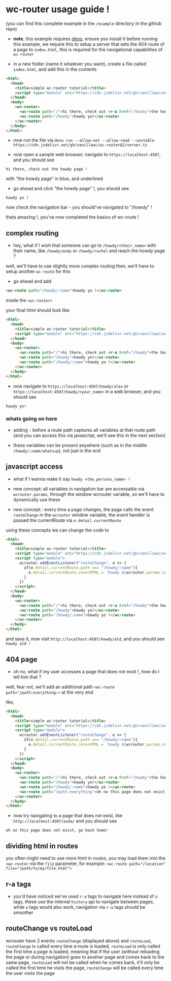 # wc-router usage guide !

(you can find this complete example in the `/example` directory in the github repo)

- **note**, this example requires [deno](https://deno.land/#installation), ensure you install it before running this example, we require this to setup a server that sets the 404 route of a page to `index.html`, this is required for the navigational capabilities of `wc-router`

 - in a new folder (name it whatever you want), create a file called `index.html`, and add this in the contents

```html
<html>
  <head>
    <title>simple wc-router tutorial</title>
    <script type="module" src="https://cdn.jsdelivr.net/gh/vanillawc/wc-router@2/src/index.js"></script>
  </head>
  <body>
    <wc-router>
      <wc-route path="/">hi there, check out <r-a href="/howdy">the howdy page</r-a> !</wc-route>
      <wc-route path="/howdy">howdy yo!</wc-route>
    </wc-router>
  </body>
</html>
```

- now run the file via `deno run --allow-net --allow-read --unstable https://cdn.jsdelivr.net/gh/vanillawc/wc-router@2/server.ts`

- now open a sample web browser, navigate to `https://localhost:4507`, and you should see

`hi there, check out the howdy page !`

with "the howdy page" in blue, and underlined

- go ahead and click "the howdy page" !, you should see

`howdy yo !`

now check the navigation bar - you should've navigated to "/howdy" !

thats amazing !, you've now completed the basics of wc-route !

## complex routing

 - hey, what if I wish that someone can go to `/howdy/<their_name>` with their name, like `/howdy/andy` or `/howdy/rachel` and reach the howdy page ?

well, we'll have to use slightly more complex routing then, we'll have to setup another `wc-route` for this

- go ahead and add 

```html
<wc-route path="/howdy/:name">howdy yo !</wc-route>
```

inside the `<wc-router>`

your final html should look like

```html
<html>
  <head>
    <title>simple wc-router tutorial</title>
    <script type="module" src="https://cdn.jsdelivr.net/gh/vanillawc/wc-router@2/src/index.js"></script>
  </head>
  <body>
    <wc-router>
      <wc-route path="/">hi there, check out <r-a href="/howdy">the howdy page</r-a> !</wc-route>
      <wc-route path="/howdy">howdy yo!</wc-route>
      <wc-route path="/howdy/:name">howdy yo !</wc-route>
    </wc-router>
  </body>
</html>
```

- now navigate to `https://localhost:4507/howdy/alex` or `https://localhost:4507/howdy/<your_name>` in a web browser, and you should see

`howdy yo!`

### whats going on here

- adding `:` before a route path captures all variables at that route path (and you can access this via javascript, we'll see this in the next section)

- these variables can be present anywhere (such as in the middle `/howdy/:name/whatsup`), not just in the end

## javascript access

- what if I wanna make it say `howdy <the_persons_name> !`

- new concept: all variables in navigation bar are accessable via `wcrouter.params`, through the window wcrouter variable, so we'll have to dynamically use these

- new concept : every time a page changes, the page calls the event `routeChange` in the `wcrouter` window variable, the event handler is passed the currentRoute via `e.detail.currentRoute`

using these concepts we can change the code to
```html
<html>
  <head>
    <title>simple wc-router tutorial</title>
    <script type="module" src="https://cdn.jsdelivr.net/gh/vanillawc/wc-router@2/src/index.js"></script>
    <script type="module">
      wcrouter.addEventListener("routeChange", e => {
        if(e.detail.currentRoute.path === "/howdy/:name"){
          e.detail.currentRoute.innerHTML = `howdy ${wcrouter.params.name} !`
        }
      })
    </script>
  </head>
  <body>
    <wc-router>
      <wc-route path="/">hi there, check out <r-a href="/howdy">the howdy page</r-a> !</wc-route>
      <wc-route path="/howdy">howdy yo!</wc-route>
      <wc-route path="/howdy/:name">howdy yo !</wc-route>
    </wc-router>
  </body>
</html>
```

and save it, now visit `http://localhost:4507/howdy/ald`, and you should see `howdy ald !`

## 404 page

- oh no, what if my user accesses a page that does not exist !, how do I tell him that ?

well, fear not, we'll add an additional path `<wc-route path="/path:everything:>` at the very end

like,

```html
<html>
  <head>
    <title>simple wc-router tutorial</title>
    <script type="module" src="https://cdn.jsdelivr.net/gh/vanillawc/wc-router@2/src/index.js"></script>
    <script type="module">
      wcrouter.addEventListener("routeChange", e => {
        if(e.detail.currentRoute.path === "/howdy/:name"){
          e.detail.currentRoute.innerHTML = `howdy ${wcrouter.params.name} !`
        }
      })
    </script>
  </head>
  <body>
    <wc-router>
      <wc-route path="/">hi there, check out <r-a href="/howdy">the howdy page</r-a> !</wc-route>
      <wc-route path="/howdy">howdy yo!</wc-route>
      <wc-route path="/howdy/:name">howdy yo !</wc-route>
      <wc-route path="/path:everything">oh no this page does not exist, go back <r-a href="/">home</r-a>!</wc-route>
    </wc-router>
  </body>
</html>
```

- now try navigating to a page that does not exist, like `http://localhost:4507/asda/` and you should see

`oh no this page does not exist, go back home!`

## dividing html in routes

you often might need to use more html in routes, you may load them into the `<wc-route>` via the `file` parameter, for example: `<wc-route path="/location" file="/path/to/my/file.html">`

## r-a tags

- you'd have noticed we've used `r-a` tags to navigate here instead of `a` tags, these use the internal `history` api to navigate between pages, while `a` tags would also work, navigation via `r-a` tags should be smoother

## routeChange vs routeLoad

wcrouter have 2 events `routeChange` (displayed above) and `routeLoad`, `routeChange` is called every time a route is loaded, `routeLoad` is only called the first time a page is loaded, meaning that if the user (without reloading the page or during navigation) goes to another page and comes back to the same page, `routeLoad` will not be called when he comes back, it'll only be called the first time he visits the page, `routeChange` will be called every time the user visits the page
